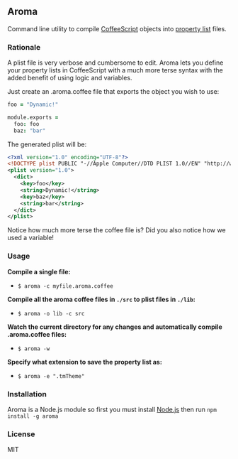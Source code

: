 ## Aroma

Command line utility to compile [CoffeeScript](http://coffeescript.org/) objects into [property list](http://en.wikipedia.org/wiki/Property_list) files.

### Rationale

A plist file is very verbose and cumbersome to edit. Aroma lets you define your property lists in CoffeeScript with a much more terse syntax with the added benefit of using logic and variables.

Just create an .aroma.coffee file that exports the object you wish to use:

```coffeescript
foo = "Dynamic!"

module.exports =
  foo: foo
  baz: "bar"
```

The generated plist will be:

```xml
<?xml version="1.0" encoding="UTF-8"?>
<!DOCTYPE plist PUBLIC "-//Apple Computer//DTD PLIST 1.0//EN" "http://www.apple.com/DTDs/PropertyList-1.0.dtd">
<plist version="1.0">
  <dict>
    <key>foo</key>
    <string>Dynamic!</string>
    <key>baz</key>
    <string>bar</string>
  </dict>
</plist>
```

Notice how much more terse the coffee file is? Did you also notice how we used a variable!

### Usage

__Compile a single file:__

* `$ aroma -c myfile.aroma.coffee`

__Compile all the aroma coffee files in `./src` to plist files in `./lib`:__

* `$ aroma -o lib -c src`

__Watch the current directory for any changes and automatically compile .aroma.coffee files:__

* `$ aroma -w`

__Specify what extension to save the property list as:__

* `$ aroma -e ".tmTheme"`

### Installation

Aroma is a Node.js module so first you must install [Node.js](http://nodejs.org/) then run `npm install -g aroma`

### License

MIT